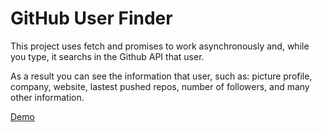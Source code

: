 # GitHub User Finder
This project uses fetch and promises to work asynchronously and, while you type, it searchs in the Github API that user. 

As a result you can see the information that user, such as: picture profile, company, website, lastest pushed repos, number of followers, and many other information. 

[Demo](#https://ajamarco.github.io/gh_user_finder/)
